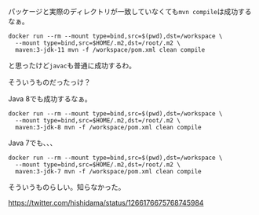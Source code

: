 パッケージと実際のディレクトリが一致していなくても`mvn compile`は成功するなぁ。

```
docker run --rm --mount type=bind,src=$(pwd),dst=/workspace \
  --mount type=bind,src=$HOME/.m2,dst=/root/.m2 \
  maven:3-jdk-11 mvn -f /workspace/pom.xml clean compile
```

と思ったけど`javac`も普通に成功するわ。

そういうものだったっけ？

Java 8でも成功するなぁ。

```
docker run --rm --mount type=bind,src=$(pwd),dst=/workspace \
  --mount type=bind,src=$HOME/.m2,dst=/root/.m2 \
  maven:3-jdk-8 mvn -f /workspace/pom.xml clean compile
```

Java 7でも、、、

```
docker run --rm --mount type=bind,src=$(pwd),dst=/workspace \
  --mount type=bind,src=$HOME/.m2,dst=/root/.m2 \
  maven:3-jdk-7 mvn -f /workspace/pom.xml clean compile
```

そういうものらしい。知らなかった。

https://twitter.com/hishidama/status/1266176675768745984

